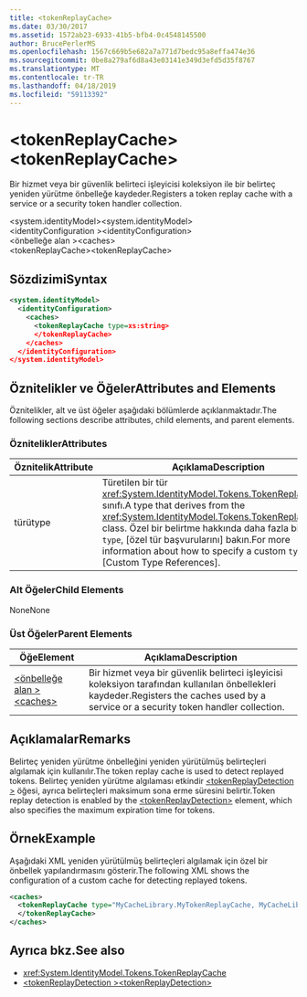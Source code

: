 ```yaml
---
title: <tokenReplayCache>
ms.date: 03/30/2017
ms.assetid: 1572ab23-6933-41b5-bfb4-0c4548145500
author: BrucePerlerMS
ms.openlocfilehash: 1567c669b5e682a7a771d7bedc95a8effa474e36
ms.sourcegitcommit: 0be8a279af6d8a43e03141e349d3efd5d35f8767
ms.translationtype: MT
ms.contentlocale: tr-TR
ms.lasthandoff: 04/18/2019
ms.locfileid: "59113392"
---
```

# <a name="tokenreplaycache"></a><span data-ttu-id="c8e21-101">\<tokenReplayCache></span><span class="sxs-lookup"><span data-stu-id="c8e21-101">\<tokenReplayCache></span></span>
<span data-ttu-id="c8e21-102">Bir hizmet veya bir güvenlik belirteci işleyicisi koleksiyon ile bir belirteç yeniden yürütme önbelleğe kaydeder.</span><span class="sxs-lookup"><span data-stu-id="c8e21-102">Registers a token replay cache with a service or a security token handler collection.</span></span>  
  
 <span data-ttu-id="c8e21-103">\<system.identityModel></span><span class="sxs-lookup"><span data-stu-id="c8e21-103">\<system.identityModel></span></span>  
<span data-ttu-id="c8e21-104">\<identityConfiguration ></span><span class="sxs-lookup"><span data-stu-id="c8e21-104">\<identityConfiguration></span></span>  
<span data-ttu-id="c8e21-105">\<önbelleğe alan ></span><span class="sxs-lookup"><span data-stu-id="c8e21-105">\<caches></span></span>  
<span data-ttu-id="c8e21-106">\<tokenReplayCache></span><span class="sxs-lookup"><span data-stu-id="c8e21-106">\<tokenReplayCache></span></span>  
  
## <a name="syntax"></a><span data-ttu-id="c8e21-107">Sözdizimi</span><span class="sxs-lookup"><span data-stu-id="c8e21-107">Syntax</span></span>  
  
```xml  
<system.identityModel>  
  <identityConfiguration>  
    <caches>  
      <tokenReplayCache type=xs:string>  
      </tokenReplayCache>  
    </caches>  
  </identityConfiguration>  
</system.identityModel>  
```  
  
## <a name="attributes-and-elements"></a><span data-ttu-id="c8e21-108">Öznitelikler ve Öğeler</span><span class="sxs-lookup"><span data-stu-id="c8e21-108">Attributes and Elements</span></span>  
 <span data-ttu-id="c8e21-109">Öznitelikler, alt ve üst öğeler aşağıdaki bölümlerde açıklanmaktadır.</span><span class="sxs-lookup"><span data-stu-id="c8e21-109">The following sections describe attributes, child elements, and parent elements.</span></span>  
  
### <a name="attributes"></a><span data-ttu-id="c8e21-110">Öznitelikler</span><span class="sxs-lookup"><span data-stu-id="c8e21-110">Attributes</span></span>  
  
|<span data-ttu-id="c8e21-111">Öznitelik</span><span class="sxs-lookup"><span data-stu-id="c8e21-111">Attribute</span></span>|<span data-ttu-id="c8e21-112">Açıklama</span><span class="sxs-lookup"><span data-stu-id="c8e21-112">Description</span></span>|  
|---------------|-----------------|  
|<span data-ttu-id="c8e21-113">türü</span><span class="sxs-lookup"><span data-stu-id="c8e21-113">type</span></span>|<span data-ttu-id="c8e21-114">Türetilen bir tür <xref:System.IdentityModel.Tokens.TokenReplayCache> sınıfı.</span><span class="sxs-lookup"><span data-stu-id="c8e21-114">A type that derives from the <xref:System.IdentityModel.Tokens.TokenReplayCache> class.</span></span> <span data-ttu-id="c8e21-115">Özel bir belirtme hakkında daha fazla bilgi için `type`, [özel tür başvurularını] bakın.</span><span class="sxs-lookup"><span data-stu-id="c8e21-115">For more information about how to specify a custom `type`, see [Custom Type References].</span></span>
  
### <a name="child-elements"></a><span data-ttu-id="c8e21-116">Alt Öğeler</span><span class="sxs-lookup"><span data-stu-id="c8e21-116">Child Elements</span></span>  
 <span data-ttu-id="c8e21-117">None</span><span class="sxs-lookup"><span data-stu-id="c8e21-117">None</span></span>  
  
### <a name="parent-elements"></a><span data-ttu-id="c8e21-118">Üst Öğeler</span><span class="sxs-lookup"><span data-stu-id="c8e21-118">Parent Elements</span></span>  
  
|<span data-ttu-id="c8e21-119">Öğe</span><span class="sxs-lookup"><span data-stu-id="c8e21-119">Element</span></span>|<span data-ttu-id="c8e21-120">Açıklama</span><span class="sxs-lookup"><span data-stu-id="c8e21-120">Description</span></span>|  
|-------------|-----------------|  
|[<span data-ttu-id="c8e21-121">\<önbelleğe alan ></span><span class="sxs-lookup"><span data-stu-id="c8e21-121">\<caches></span></span>](../../../../../docs/framework/configure-apps/file-schema/windows-identity-foundation/caches.md)|<span data-ttu-id="c8e21-122">Bir hizmet veya bir güvenlik belirteci işleyicisi koleksiyon tarafından kullanılan önbellekleri kaydeder.</span><span class="sxs-lookup"><span data-stu-id="c8e21-122">Registers the caches used by a service or a security token handler collection.</span></span>|  
  
## <a name="remarks"></a><span data-ttu-id="c8e21-123">Açıklamalar</span><span class="sxs-lookup"><span data-stu-id="c8e21-123">Remarks</span></span>  
 <span data-ttu-id="c8e21-124">Belirteç yeniden yürütme önbelleğini yeniden yürütülmüş belirteçleri algılamak için kullanılır.</span><span class="sxs-lookup"><span data-stu-id="c8e21-124">The token replay cache is used to detect replayed tokens.</span></span> <span data-ttu-id="c8e21-125">Belirteç yeniden yürütme algılaması etkindir [ \<tokenReplayDetection >](../../../../../docs/framework/configure-apps/file-schema/windows-identity-foundation/tokenreplaydetection.md) öğesi, ayrıca belirteçleri maksimum sona erme süresini belirtir.</span><span class="sxs-lookup"><span data-stu-id="c8e21-125">Token replay detection is enabled by the [\<tokenReplayDetection>](../../../../../docs/framework/configure-apps/file-schema/windows-identity-foundation/tokenreplaydetection.md) element, which also specifies the maximum expiration time for tokens.</span></span>  
  
## <a name="example"></a><span data-ttu-id="c8e21-126">Örnek</span><span class="sxs-lookup"><span data-stu-id="c8e21-126">Example</span></span>  
 <span data-ttu-id="c8e21-127">Aşağıdaki XML yeniden yürütülmüş belirteçleri algılamak için özel bir önbellek yapılandırmasını gösterir.</span><span class="sxs-lookup"><span data-stu-id="c8e21-127">The following XML shows the configuration of a custom cache for detecting replayed tokens.</span></span>  
  
```xml  
<caches>  
  <tokenReplayCache type="MyCacheLibrary.MyTokenReplayCache, MyCacheLibrary">  
  </tokenReplayCache>  
</caches>  
```  
  
## <a name="see-also"></a><span data-ttu-id="c8e21-128">Ayrıca bkz.</span><span class="sxs-lookup"><span data-stu-id="c8e21-128">See also</span></span>

- <xref:System.IdentityModel.Tokens.TokenReplayCache>
- [<span data-ttu-id="c8e21-129">\<tokenReplayDetection ></span><span class="sxs-lookup"><span data-stu-id="c8e21-129">\<tokenReplayDetection></span></span>](../../../../../docs/framework/configure-apps/file-schema/windows-identity-foundation/tokenreplaydetection.md)
